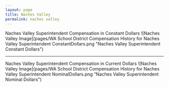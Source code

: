 ```yaml
---
layout: page
title: Naches Valley
permalink: naches valley
---
```



Naches Valley Superintendent Compensation in Constant Dollars
![Naches Valley Image](pages/WA School District Compensation History for Naches Valley Superintendent ConstantDollars.png "Naches Valley Superintendent Constant Dollars")
___

Naches Valley Superintendent Compensation in Current Dollars
![Naches Valley Image](pages/WA School District Compensation History for Naches Valley Superintendent NominalDollars.png "Naches Valley Superintendent Nominal Dollars")